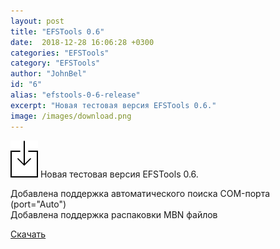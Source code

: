```yaml
---
layout: post
title: "EFSTools 0.6"
date:  2018-12-28 16:06:28 +0300
categories: "EFSTools"
category: "EFSTools"
author: "JohnBel"
id: "6"
alias: "efstools-0-6-release"
excerpt: "Новая тестовая версия EFSTools 0.6."
image: /images/download.png
---
```

<img src="/images/download.png" />
Новая тестовая версия EFSTools 0.6. <br />

Добавлена поддержка автоматического поиска COM-порта (port="Auto")<br />
Добавлена поддержка распаковки MBN файлов<br />

<a href="https://github.com/JohnBel/EfsTools/archive/0.6.zip">Скачать</a>

